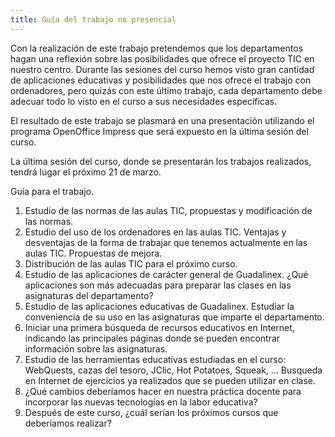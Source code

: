 ```yaml
---
title: Guía del trabajo no presencial
---
```


Con la realización de este trabajo pretendemos que los departamentos hagan una reflexión sobre las posibilidades que ofrece el proyecto TIC en nuestro centro. Durante las sesiones del curso hemos visto gran cantidad de aplicaciones educativas y posibilidades que nos ofrece el trabajo con ordenadores, pero quizás con este último trabajo, cada departamento debe adecuar todo lo visto en el curso a sus necesidades específicas.  
  
El resultado de este trabajo se plasmará en una presentación utilizando el programa OpenOffice Impress que será expuesto en la última sesión del curso.  
  
La última sesión del curso, donde se presentarán los trabajos realizados, tendrá lugar el próximo 21 de marzo.  
  
Guía para el trabajo.  
  
1. Estudio de las normas de las aulas TIC, propuestas y modificación de las normas.  
2. Estudio del uso de los ordenadores en las aulas TIC. Ventajas y desventajas de la forma de trabajar que tenemos actualmente en las aulas TIC. Propuestas de mejora.  
3. Distribución de las aulas TIC para el próximo curso.  
4. Estudio de las aplicaciones de carácter general de Guadalinex. ¿Qué aplicaciones son más adecuadas para preparar las clases en las asignaturas del departamento?  
5. Estudio de las aplicaciones educativas de Guadalinex. Estudiar la conveniencia de su uso en las asignaturas que imparte el departamento.  
6. Iniciar una primera búsqueda de recursos educativos en Internet, indicando las principales páginas donde se pueden encontrar información sobre las asignaturas.  
7. Estudio de las herramientas educativas estudiadas en el curso: WebQuests, cazas del tesoro, JClic, Hot Potatoes, Squeak, ... Busqueda en Internet de ejercicios ya realizados que se pueden utilizar en clase.  
8. ¿Qué cambios deberíamos hacer en nuestra práctica docente para incorporar las nuevas tecnologías en la labor educativa?  
9. Después de este curso, ¿cuál serían los próximos cursos que deberíamos realizar?